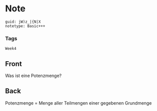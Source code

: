 # Note
```
guid: jW)z_|{N|X
notetype: Basic+++
```

### Tags
```
Week4
```

## Front
Was ist eine Potenzmenge?

## Back
Potenzmenge = Menge aller Teilmengen einer gegebenen Grundmenge
